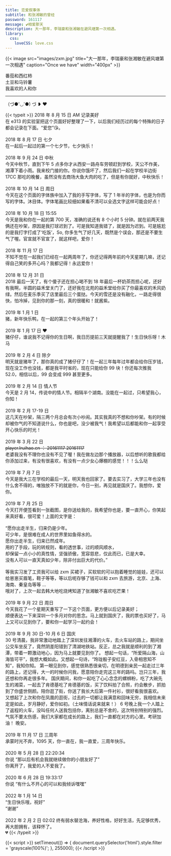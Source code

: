 ```yaml
---
title: 恋爱叙事体
subtitle: 和张湘敏的曾经
password: 161117
message: 💕相爱那天
description: 大一那年，李瑞豪和张湘敏在避风塘第一次相遇。
library:
  css:
    loveCSS: love.css
---
```


{{< image src="images/zxm.jpg" title="大一那年，李瑞豪和张湘敏在避风塘第一次相遇" caption="Once we have" width="400px" >}}

<p class="tomato">番茄和西红柿<br/>土豆和马铃薯<br/>我喜欢的人和你</p>

---
<div class="shaky">（づ●'◡'●) づ <span class="red">❥&nbsp;❤<span></div>

{{< typeit >}}
2018 年 8 月 15 日 AM 记录美好  
在 e313 的实验室把这个页面好好整理了一下，以后我们经历过的每个特殊的日子都会记录在下面。“爱您”😘。<br>  
2018 年 8 月 17 日 七夕  
在一起后一起过的第一个七夕节，七夕快乐！<br>  
2018 年 9 月 24 日 中秋  
今天中秋节，直到下午 5 点多你才从西安一路舟车劳顿赶到学校，天公不作美，湘潭下着小雨。我来校门接的你。你说你饿坏了，然后我们一起在学校半边街 17CC 那吃的晚餐，虽然没有去商场大鱼大肉的吃了，但是有你就好，中秋快乐！<br>  
2018 年 10 月 14 日 周日  
今天在这个页面的字体族中加入了我的手写字体，写了 1 年半的字体，也是为你而写的字体。沐目体。字体笔画比较细如果看不清可以全选文字这样可能会好点！<br>  
2018 年 10 月 18 日 15:55  
今天是我和你在一起的第 700 天，准确的说还有 8 个小时 5 分钟。就在前两天我俩还在吵架，原因是我打球迟到了。可是我知道我错了，就是因为迟到。可是尴尬的是我打字打成了‘吃饭’，So, 你多生气了好几天，既然是个误会，那还是不要生气了喔。官宣就不官宣了，就这样吧，爱你！<br>   
2018 年 11 月 17 日  
不知不觉在一起我们已经在一起两周年了，你还记得两年前的今天星期几嘛，还记得自己笑的多开心吗？我都记得！永远爱你！<br>  
2018 年 12 月 31 日  
2018 最后一天了，有个傻子还在担心喝不到 18 年最后一杯奶茶而担心呢，还好有我啊，半圆的益禾堂关门了，还好我在北苑的益禾堂给你买了你最喜欢的禾风奶绿。然后在麦乐季买了店里最后三个蛋挞。今天的雪还是没有融化，一路走得很快，怕冷掉，见到你的那一刻，真的很暖和！就酱紫。<br>  
2019 年 1 月 1 日  
猪，新年快乐鸭，在一起的第三个年头开始了！<br>  
2019 年 1 月 17 日 <span class="red">❤</span>  
猪仔仔，谁说我不记得你的生日啊，我日历提前三天就提醒我了！生日快乐呀！木马<br>  
2019 年 2 月 4 日 除夕  
明天就是猪年了，那你真的成了猪仔仔了！在一起三年每年过年都会给你压岁钱，现在没工作也没钱，都是我平时省的，现在只能给你 99 块！你还每次推我 52.0，相信以后，99 会变成 999 甚至更多。<br>  
2019 年 2 月 14 日 情人节  
今天是 2 月 14，传说中的情人节。相隔半个湖南。没能在一起过，只希望我心，你知！<br>  
2019 年 2 月 17-19 日  
这几天在吵架，隔三两个月总会有次小吵闹。其实我真的不想和你吵架。有的时候却被你气的不知道说什么，你也是吧，没少被我气！我希望以后都能和你一起享受开心快乐的时光！<br>  
2019 年 3 月 22 日  
~~player.lruihao.cn ： 20161117 20161117~~  
老婆我没有不理你也没有不见了喔！我在做左边那个播放器，以后想听的歌我都给你添加过来，有没有很喜欢，有没有一点少女心爆棚的感觉！！！么么哒<br>  
2019 年 7 月 7 日  
今天是我大三在学校的最后一天，明天我也回家了。要去实习了，大学三年也没有什么舍不得的，唯独放不下的就是你，今日一别，再见就是国庆了。我想你，爱你。<br>  
2019 年 7 月 25 日  
今天打开便签看到一张截图，是你送给我的，我希望你也是，要一直开心，你笑起来真好看，很可爱！上面的文字是：<br>  
“愿你出走半生，归来仍是少年。  
可少年，是很难在成人的世界里如鱼得水的。  
愿你出走半生，归来已然成年。  
用的了手段，玩的转规则，看的透世事，过的顺风顺水，  
却保留一点小小的真性情，坚强骄傲，宽容慈悲，仅此而已，已是大幸。  
没有人可以一直天真如少年，除非付出巨大的代价。”<br>  
等我实习发了工资我可以给 zxm 买裙子，买软软的可以抱着睡觉的娃娃，还可以给崽崽买眉笔，鞋子等等，等以后呢存够了钱可以和 zxm 去旅游，北京、上海、海南、秦皇岛等等 ...  
哦对了，上次一起去韩大地吃烧烤知道了张湘敏不喜欢吃芒果！<br>  
2019 年 9 月 22 日 周日  
今天我花了一个星期天重写了一下这个页面，更方便以后记录美好；  
顺便表达一下来深圳一个多月对你的思念。马上就到国庆了，我的票也买好了，马上又可以见到你了，要和你一起学习一起约会！<br>  
2019 年 9 月 30 日-10 月 6 日 国庆  
30 号清晨，我非常激动地踏上了深圳发往湘潭的火车，去火车站的路上，期间坐公交车坐反了，竟然阴差阳错到了清湖地铁站。反正，总之我就是顺利的到了湘潭，带着一颗激动地心，因为马上就要见到你了。
想起一句话，“所爱隔山海，山海皆可平”，我想大概如此。又想起一句诗，“玲珑骰子安红豆，入骨相思知不知”，我知你知。
第一眼见到你，感觉很熟悉很亲切，在明德到亲民一起走过三年的路上，还记得，大一的时候你问我，愿意陪你走完这三年的路吗。岂只三年，我还想和你再走很多年。
国庆期间，和你一起吃了心心念念的螺蛳粉，吃了大碗先生的湘菜，一起去了肯德基吃了肯德基的饭，买了饮料拍了合照，约会散步，抓拍到了你盛世侧颜。陪你逛了街，你送了我长大后第一件衬衫，很好看我很喜欢。
又想起了上次和你在凤凰的逛街，过去的一切都让我满意和回味无穷，我相信未来定是如此，岁月静好，爱你如初。（土味情话说来就来！）
6 号晚上我一个人踏上了返程的火车，没叫任何人送我包括你，离别总是不舍的，这次特别特别的强烈。气氛不要太伤感，我们大家都在成长的路上，我们一直都在对方的心里。考研加油！
晚安。<br>  
2019 年 11 月 17 日 三周年  
承蒙时光不弃，1095 天，你一直在，我一直爱，三周年快乐。<br>  
2020 年 5 月 28 日 22:20:34  
你说 “那以后有机会我就继续做你的小朋友好了”  
你离开了，我爱的人不爱我了。<br>  
2020 年 6 月 28 日 19:33:17  
你说 “有什么不开心的可以和我倾诉嘿嘿”<br>  
2022 年 1 月 14 日  
“生日快乐哦，祝好”  
“谢谢”<br>  
2022 年 2 月 2 日 02:02
终有弱水替沧海，养好性格，好好生活，先足够优秀，再大胆拥有，该释怀了。  
💔
{{< /typeit >}}

{{< script >}}
setTimeout(() => {
  document.querySelector('html').style.filter = 'grayscale(100%)';
}, 255000);
{{< /script >}}